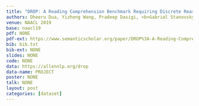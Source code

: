 ```yaml
---
title: "DROP: A Reading Comprehension Benchmark Requiring Discrete Reasoning Over Paragraphs"
authors: Dheeru Dua, Yizhong Wang, Pradeep Dasigi, <b>Gabriel Stanovsky</b>, Sameer Singh and Matt Gardner
venue: NAACL 2019
base: naacl19
pdf: NONE
pdf-ext: https://www.semanticscholar.org/paper/DROP%3A-A-Reading-Comprehension-Benchmark-Requiring-Dua-Wang/248352852f5baa2ef333077c6084a618cb1ea0fd
bib: bib.txt
bib-ext: NONE
slides: NONE
code: NONE
data: https://allennlp.org/drop
data-name: PROJECT
poster: NONE
talk: NONE
layout: post
categories: [dataset]
---
```

